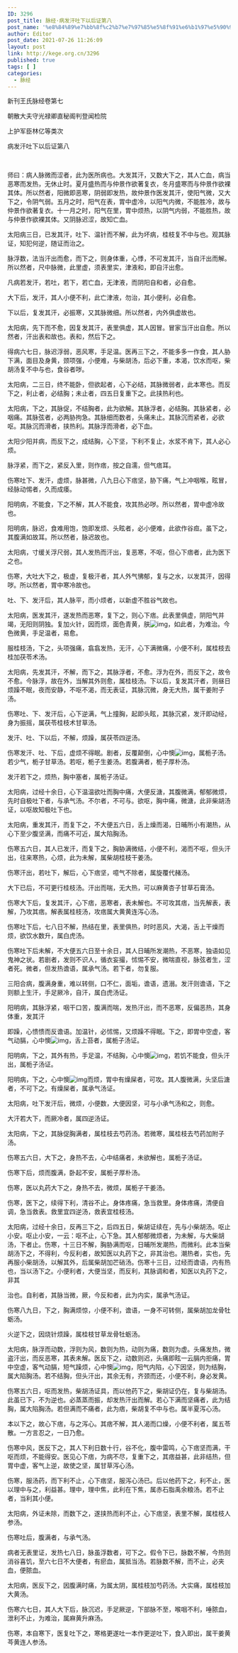 ```yaml
---
ID: 3296
post_title: 脉经·病发汗吐下以后证第八
post_name: '%e8%84%89%e7%bb%8f%c2%b7%e7%97%85%e5%8f%91%e6%b1%97%e5%90%90%e4%b8%8b%e4%bb%a5%e5%90%8e%e8%af%81%e7%ac%ac%e5%85%ab'
author: Editor
post_date: 2021-07-26 11:26:09
layout: post
link: http://kege.org.cn/3296
published: true
tags: [ ]
categories:
  - 脉经
---
```

新刊王氏脉经卷第七

朝散大夫守光禄卿直秘阁判登闻检院

上护军臣林亿等类次

病发汗吐下以后证第八

&nbsp;
<p class="content">师曰：病人脉微而涩者，此为医所病也。大发其汗，又数大下之，其人亡血，病当恶寒而发热，无休止时。夏月盛热而与<span class="emphasis_small">仲景作欲</span>著复衣，冬月盛寒而与<span class="emphasis_small">仲景作欲</span>裸其体。所以然者，阳微即恶寒，阴弱即发热，故<span class="emphasis_small">仲景作医</span>发其汗，使阳气微，又大下之，令阴气弱。五月之时，阳气在表，胃中虚冷，以阳气内微，不能胜冷，故与<span class="emphasis_small">仲景作欲</span>著复衣。十一月之时，阳气在里，胃中烦热，以阴气内弱，不能胜热，故与<span class="emphasis_small">仲景作欲</span>裸其体。又阴脉迟涩，故知亡血。</p>
<p class="content">太阳病三日，已发其汗，吐下、温针而不解，此为坏病，桂枝复不中与也。观其脉证，知犯何逆，随证而治之。</p>
<p class="content">脉浮数，法当汗出而愈，而下之，则身体重，心悸，不可发其汗，当自汗出而解。所以然者，尺中脉微，此里虚，须表里实，津液和，即自汗出愈。</p>
<p class="content">凡病若发汗，若吐，若下，若亡血，无津液，而阴阳自和者，必自愈。</p>
<p class="content">大下后，发汗，其人小便不利，此亡津液，勿治，其小便利，必自愈。</p>
<p class="content">下以后，复发其汗，必振寒，又其脉微细。所以然者，内外俱虚故也。</p>
<p class="content">太阳病，先下而不愈，因复发其汗，表里俱虚，其人因冒。冒家当汗出自愈。所以然者，汗出表和故也。表和，然后下之。</p>
<p class="content">得病六七日，脉迟浮弱，恶风寒，手足温。医再三下之，不能多<span class="emphasis_small">多一作食，</span>其人胁下满，面目及身黄，颈项强，小便难，与柴胡汤，后必下重，本渴，饮水而呕，柴胡汤复不中与也，食谷者哕。</p>
<p class="content">太阳病，二三日，终不能卧，但欲起者，心下必结，其脉微弱者，此本寒也。而反下之，利止者，必结胸；未止者，四五日复重下之。此挟热利也。</p>
<p class="content">太阳病，下之，其脉促，不结胸者，此为欲解。其脉浮者，必结胸。其脉紧者，必咽痛。其脉弦者，必两胁拘急。其脉细而数者，头痛未止。其脉沉而紧者，必欲呕。其脉沉而滑者，挟热利。其脉浮而滑者，必下血。</p>
<p class="content">太阳少阳并病，而反下之，成结胸，心下坚，下利不复止，水浆不肯下，其人必心烦。</p>
<p class="content">脉浮紧，而下之，紧反入里，则作痞，按之自濡，但气痞耳。</p>
<p class="content">伤寒吐下、发汗，虚烦，脉甚微，八九日心下痞坚，胁下痛，气上冲咽喉，眩冒，经脉动惕者，久而成痿。</p>
<p class="content">阳明病，不能食，下之不解，其人不能食，攻其热必哕。所以然者，胃中虚冷故也。</p>
<p class="content">阳明病，脉迟，食难用饱，饱即发烦、头眩者，必小便难，此欲作谷疸。虽下之，其腹满如故耳。所以然者，脉迟故也。</p>
<p class="content">太阳病，寸缓关浮尺弱，其人发热而汗出，复恶寒，不呕，但心下痞者，此为医下之也。</p>
<p class="content">伤寒，大吐大下之，极虚，复极汗者，其人外气怫郁，复与之水，以发其汗，因得哕。所以然者，胃中寒冷故也。</p>
<p class="content">吐、下、发汗后，其人脉平，而小烦者，以新虚不胜谷气故也。</p>
<p class="content">太阳病，医发其汗，遂发热而恶寒，复下之，则心下痞。此表里俱虚，阴阳气并竭，无阳则阴独。复加火针，因而烦，面色青黄，肤<img class="picture_character" src="https://rwzyzs.pmphai.com/epub/5cd2470a7d1edc32c10d4456/OEBPS/images/txt007_15.png" alt="img" />，如此者，为难治。今色微黄，手足温者，易愈。</p>
<p class="content">服桂枝汤，下之，头项强痛，翕翕发热，无汗，心下满微痛，小便不利，属桂枝去桂加茯苓术汤。</p>
<p class="content">太阳病，先发其汗，不解，而下之，其脉浮者，不愈。浮为在外，而反下之，故令不愈。今脉浮，故在外，当解其外则愈，属桂枝汤。下以后，复发其汗者，则昼日烦躁不眠，夜而安静，不呕不渴，而无表证，其脉沉微，身无大热，属干姜附子汤。</p>
<p class="content">伤寒吐、下、发汗后，心下逆满，气上撞胸，起即头眩，其脉沉紧，发汗即动经，身为振摇，属茯苓桂枝术甘草汤。</p>
<p class="content">发汗、吐、下以后，不解，烦躁，属茯苓四逆汤。</p>
<p class="content">伤寒发汗、吐、下后，虚烦不得眠。剧者，反覆颠倒，心中懊<img class="picture_character" src="https://rwzyzs.pmphai.com/epub/5cd2470a7d1edc32c10d4456/OEBPS/images/txt007_16.png" alt="img" />，属栀子汤。若少气，栀子甘草汤。若呕，栀子生姜汤。若腹满者，栀子厚朴汤。</p>
<p class="content">发汗若下之，烦热，胸中塞者，属栀子汤证。</p>
<p class="content">太阳病，过经十余日，心下温温欲吐而胸中痛，大便反溏，其腹微满，郁郁微烦，先时自极吐下者，与承气汤。不尔者，不可与。欲呕，胸中痛，微溏，此非柴胡汤证，以呕故知极吐下也。</p>
<p class="content">太阳病，重发其汗，而复下之，不大便五六日，舌上燥而渴，日晡所小有潮热，从心下至少腹坚满，而痛不可近，属大陷胸汤。</p>
<p class="content">伤寒五六日，其人已发汗，而复下之，胸胁满微结，小便不利，渴而不呕，但头汗出，往来寒热，心烦，此为未解，属柴胡桂枝干姜汤。</p>
<p class="content">伤寒汗出，若吐下，解后，心下痞坚，噫气不除者，属旋覆代赭汤。</p>
<p class="content">大下已后，不可更行桂枝汤。汗出而喘，无大热，可以麻黄杏子甘草石膏汤。</p>
<p class="content">伤寒大下后，复发其汗，心下痞，恶寒者，表未解也。不可攻其痞，当先解表，表解，乃攻其痞。解表属桂枝汤，攻痞属大黄黄连泻心汤。</p>
<p class="content">伤寒吐下后，七八日不解，热结在里，表里俱热，时时恶风，大渴，舌上干燥而烦，欲饮水数升，属白虎汤。</p>
<p class="content">伤寒吐下后未解，不大便五六日至十余日，其人日晡所发潮热，不恶寒，独语如见鬼神之状。若剧者，发则不识人，循衣妄撮，怵惕不安，微喘直视，脉弦者生，涩者死。微者，但发热谵语，属承气汤。若下者，勿复服。</p>
<p class="content">三阳合病，腹满身重，难以转侧，口不仁，面垢，谵语，遗溺。发汗则谵语，下之则额上生汗，手足厥冷，自汗，属白虎汤证。</p>
<p class="content">阳明病，其脉浮紧，咽干口苦，腹满而喘，发热汗出，而不恶寒，反偏恶热，其身体重，发其汗</p>
<p class="content">即躁，心愦愦而反谵语。加温针，必怵惕，又烦躁不得眠。下之，即胃中空虚，客气动膈，心中懊<img class="picture_character" src="https://rwzyzs.pmphai.com/epub/5cd2470a7d1edc32c10d4456/OEBPS/images/txt007_17.png" alt="img" />，舌上苔者，属栀子汤证。</p>
<p class="content">阳明病，下之，其外有热，手足温，不结胸，心中懊<img class="picture_character" src="https://rwzyzs.pmphai.com/epub/5cd2470a7d1edc32c10d4456/OEBPS/images/txt007_18.png" alt="img" />，若饥不能食，但头汗出，属栀子汤证。</p>
<p class="content">阳明病，下之，心中懊<img class="picture_character" src="https://rwzyzs.pmphai.com/epub/5cd2470a7d1edc32c10d4456/OEBPS/images/txt007_19.png" alt="img" />而烦，胃中有燥屎者，可攻。其人腹微满，头坚后溏者，不可下之。有燥屎者，属承气汤证。</p>
<p class="content">太阳病，吐下发汗后，微烦，小便数，大便因坚，可与小承气汤和之，则愈。</p>
<p class="content">大汗若大下，而厥冷者，属四逆汤证。</p>
<p class="content">太阳病，下之，其脉促胸满者，属桂枝去芍药汤。若微寒，属桂枝去芍药加附子汤。</p>
<p class="content">伤寒五六日，大下之，身热不去，心中结痛者，未欲解也，属栀子汤证。</p>
<p class="content">伤寒下后，烦而腹满，卧起不安，属栀子厚朴汤。</p>
<p class="content">伤寒，医以丸药大下之，身热不去，微烦，属栀子干姜汤。</p>
<p class="content">伤寒，医下之，续得下利，清谷不止。身体疼痛，急当救里。身体疼痛，清便自调，急当救表。救里宜四逆汤，救表宜桂枝汤。</p>
<p class="content">太阳病，过经十余日，反再三下之，后四五日，柴胡证续在，先与小柴胡汤。呕止小安。<span class="emphasis_small">呕止小安，一云：呕不止，心下急。</span>其人郁郁微烦者，为未解，与大柴胡汤，下者止。伤寒，十三日不解，胸胁满而呕，日晡所发潮热，而微利。此本当柴胡汤下之，不得利，今反利者，故知医以丸药下之，非其治也。潮热者，实也，先再服小柴胡汤，以解其外，后属柴胡加芒硝汤。伤寒十三日，过经而谵语，内有热也，当以汤下之。小便利者，大便当坚，而反利，其脉调和者，知医以丸药下之，非其</p>
<p class="content">治也。自利者，其脉当微，厥，今反和者，此为内实，属承气汤证。</p>
<p class="content">伤寒八九日，下之，胸满烦惊，小便不利，谵语，一身不可转侧，属柴胡加龙骨牡蛎汤。</p>
<p class="content">火逆下之，因烧针烦躁，属桂枝甘草龙骨牡蛎汤。</p>
<p class="content">太阳病，脉浮而动数，浮则为风，数则为热，动则为痛，数则为虚。头痛发热，微盗汗出，而反恶寒，其表未解。医反下之，动数则迟，头痛即眩<span class="emphasis_small">一云膈内拒痛，</span>胃中空虚，客气动膈，短气躁烦，心中懊<img class="picture_character" src="https://rwzyzs.pmphai.com/epub/5cd2470a7d1edc32c10d4456/OEBPS/images/txt007_20.png" alt="img" />，阳气内陷，心下因坚，则为结胸，属大陷胸汤。若不结胸，但头汗出，其余无有，齐颈而还，小便不利，身必发黄。</p>
<p class="content">伤寒五六日，呕而发热，柴胡汤证具，而以他药下之，柴胡证仍在，复与柴胡汤。此虽已下，不为逆也。必蒸蒸而振，却发热汗出而解。若心下满而坚痛者，此为结胸，属大陷胸汤。若但满而不痛者，此为痞，柴胡复不中与也。属半夏泻心汤。</p>
<p class="content">本以下之，故心下痞，与之泻心。其痞不解，其人渴而口燥，小便不利者，属五苓散。一方言忍之，一日乃愈。</p>
<p class="content">伤寒中风，医反下之，其人下利日数十行，谷不化，腹中雷鸣，心下痞坚而满，干呕而烦，不能得安。医见心下痞，为病不尽，复重下之，其痞益甚，此非结热，但胃中虚，客气上逆，故使之坚，属甘草泻心汤。</p>
<p class="content">伤寒，服汤药，而下利不止，心下痞坚，服泻心汤已。后以他药下之，利不止，医以理中与之，利益甚。理中，理中焦，此利在下焦，属赤石脂禹余粮汤。若不止者，当利其小便。</p>
<p class="content">太阳病，外证未除，而数下之，遂挟热而利不止，心下痞坚，表里不解，属桂枝人参汤。</p>
<p class="content">伤寒吐后，腹满者，与承气汤。</p>
<p class="content">病者无表里证，发热七八日，脉虽浮数者，可下之。假令下已，脉数不解，今热则消谷喜饥，至六七日不大便者，有瘀血，属抵当汤。若脉数不解，而不止，必夹血，便脓血。</p>
<p class="content">太阳病，医反下之，因腹满时痛，为属太阴，属桂枝加芍药汤。大实痛，属桂枝加大黄汤。</p>
<p class="content">伤寒六七日，其人大下后，脉沉迟，手足厥逆，下部脉不至，喉咽不利，唾脓血，泄利不止，为难治，属麻黄升麻汤。</p>
<p class="content">伤寒，本自寒下，医复吐下之，寒格更遂吐<span class="emphasis_small">一本作更逆吐下，</span>食入即出，属干姜黄芩黄连人参汤。</p>